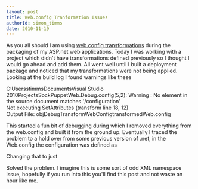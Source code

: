 ```yaml
---
layout: post
title: Web.config Tranformation Issues
authorId: simon_timms
date: 2010-11-19
---
```


As you all should I am using [web.config transformations](http://msdn.microsoft.com/en-us/library/dd465326.aspx) during the packaging of my ASP.net web applications. Today I was working with a project which didn't have transformations defined previously so I thought I would go ahead and add them. All went well until I built a deployment package and noticed that my transformations were not being applied. Looking at the build log I found warnings like these

  
C:UsersstimmsDocumentsVisual Studio 2010ProjectsSockPuppetWeb.Debug.config(5,2): Warning : No element in the source document matches '/configuration'  
Not executing SetAttributes (transform line 18, 12)  
Output File: objDebugTransformWebConfigtransformedWeb.config

This started a fun bit of debugging during which I removed everything from the web.config and built it from the ground up. Eventually I traced the problem to a hold over from some previous version of .net, in the Web.config the configuration was defined as

  
<configuration xmlns="http://schemas.microsoft.com/.NetConfiguration/v2.0">

Changing that to just

  
<configuration>

Solved the problem. I imagine this is some sort of odd XML namespace issue, hopefully if you run into this you'll find this post and not waste an hour like me.



